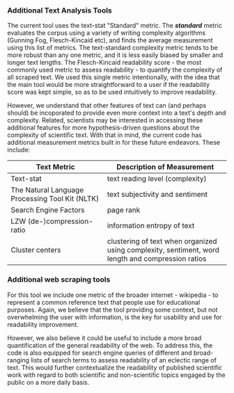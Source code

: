 
### Additional Text Analysis Tools
The current tool uses the text-stat "Standard" metric. The ***standard*** metric evaluates the corpus using a variety of writing complexity algorithms (Gunning Fog, Flesch-Kincaid etc), and finds the average measurement using this list of metrics. The text-standard complexity metric tends to be more robust than any one metric, and it is less easily biased by smaller and longer text lengths.
The Flesch-Kincaid readability score - the most commonly used metric to assess readability - to quantify the complexity of all scraped text. We used this single metric intentionally, with the idea that  the main tool would be more straightforward to a user if the readability score was kept simple, so as to be used intuitively to improve readability. 

However, we understand that other features of text can (and perhaps should) be incoporated to provide even more context into a text's depth and complexity. Related, scientists may be interested in accessing these additional features for more hypothesis-driven questions about the complexity of scientific text. With that in mind, the current code has additional measurement metrics built in for these future endeavors. These include: 

| Text Metric |   Description of Measurement |
|----------|----------|
| Text-stat                                        | text reading level (complexity) |
| The Natural Language Processing Tool Kit (NLTK)  | text subjectivity and sentiment |
| Search Engine Factors      | page rank  |
| LZW (de-)compression-ratio | information entropy of text |
| Cluster centers            | clustering of text when organized using complexity, sentiment, word length and compression  ratios   |


### Additional web scraping tools
For this tool we include one metric of the broader internet - wikipedia - to represent a common reference text that people use for educational purposes. Again, we believe that the tool providing some context, but not overwhelming the user with information, is the key for usability and use for readability improvement.

However, we also believe it could be useful to include a more broad quantification of the general readability of the web. To address this, the code is also equipped for search engine queries of different and broad-ranging lists of search terms to assess readability of an eclectic range of text. This would further contextualize the readability of published scientific work with regard to both scientific and non-scientific topics engaged by the public on a more daily basis.


